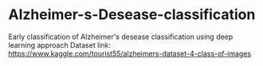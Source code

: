 # Alzheimer-s-Desease-classification
Early classification of Alzheimer's desease classification using deep learning approach
Dataset link: https://www.kaggle.com/tourist55/alzheimers-dataset-4-class-of-images
